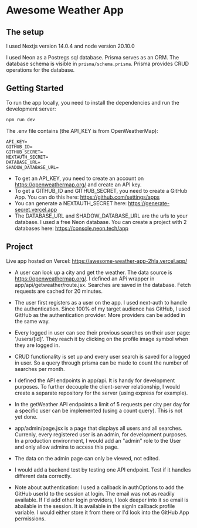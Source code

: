 # Awesome Weather App

## The setup

I used Nextjs version 14.0.4 and node version 20.10.0

I used Neon as a Postregs sql database. Prisma serves as an ORM. The database schema is visible in `prisma/schema.prisma`. Prisma provides CRUD operations for the database. 

## Getting Started

To run the app locally, you need to install the dependencies and run the development server:
```bash
npm run dev
```

The .env file contains (the API_KEY is from OpenWeatherMap):
```
API_KEY=
GITHUB_ID=
GITHUB_SECRET=
NEXTAUTH_SECRET=
DATABASE_URL=
SHADOW_DATABASE_URL=
```

- To get an API_KEY, you need to create an account on https://openweathermap.org/ and create an API key.
- To get a GITHUB_ID and GITHUB_SECRET, you need to create a GitHub App. You can do this here: https://github.com/settings/apps
- You can generate a NEXTAUTH_SECRET here: https://generate-secret.vercel.app
- The DATABASE_URL and SHADOW_DATABASE_URL are the urls to your database. I used a free Neon database. You can create a project with 2 databases here: https://console.neon.tech/app

## Project

Live app hosted on Vercel: https://awesome-weather-app-2hla.vercel.app/

- A user can look up a city and get the weather. The data source is https://openweathermap.org/. I defined an APi wrapper in app/api/getweather/route.jsx. Searches are saved in the database. Fetch requests are cached for 20 minutes. 

- The user first registers as a user on the app. I used next-auth to handle the authentication. Since 100% of my target audience has GitHub, I used GitHub as the authentication provider. More providers can be added in the same way.

- Every logged in user can see their previous searches on their user page: '/users/[id]'. They reach it by clicking on the profile image symbol when they are logged in. 

- CRUD functionality is set up and every user search is saved for a logged in user. So a query through prisma can be made to count the number of searches per month. 

- I defined the API endpoints in app/api. It is handy for development purposes. To further decouple the client-server relationship, I would create a separate repository for the server (using express for example).

- In the getWeather API endpoints a limit of 5 requests per city per day for a specific user can be implemented (using a count query). This is not yet done.

- app/admin/page.jsx is a page that displays all users and all searches. Currenly, every registered user is an admin, for development purposes. In a production environment, I would add an "admin" role to the User and only allow admins to access this page.

- The data on the admin page can only be viewed, not edited.

- I would add a backend test by testing one API endpoint. Test if it handles different data correctly.

- Note about authentication: I used a callback in authOptions to add the GitHub userId to the session at login. The email was not as readily available. If I'd add other login providers, I look deeper into it so email is abailable in the session. It is available in the signIn callback profile variable. I would either store it from there or I'd look into the GitHub App permissions. 